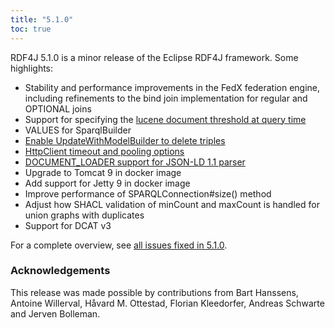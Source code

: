 ```yaml
---
title: "5.1.0"
toc: true
---
```


RDF4J 5.1.0 is a minor release of the Eclipse RDF4J framework. Some highlights:

- Stability and performance improvements in the FedX federation engine, including refinements to the bind join implementation for regular and OPTIONAL joins
- Support for specifying the [lucene document threshold at query time](https://github.com/eclipse-rdf4j/rdf4j/issues/5149)
- VALUES for SparqlBuilder
- [Enable UpdateWithModelBuilder to delete triples](https://github.com/eclipse-rdf4j/rdf4j/issues/4999)
- [HttpClient timeout and pooling options](https://github.com/eclipse-rdf4j/rdf4j/pull/5125)
- [DOCUMENT_LOADER support for JSON-LD 1.1 parser](https://github.com/eclipse-rdf4j/rdf4j/pull/5162)
- Upgrade to Tomcat 9 in docker image
- Add support for Jetty 9 in docker image
- Improve performance of SPARQLConnection#size() method
- Adjust how SHACL validation of minCount and maxCount is handled for union graphs with duplicates
- Support for DCAT v3
  

For a complete overview, see [all issues fixed in 5.1.0](https://github.com/eclipse/rdf4j/milestone/107?closed=1).

### Acknowledgements

This release was made possible by contributions from Bart Hanssens, Antoine Willerval, Håvard M. Ottestad, Florian Kleedorfer, Andreas Schwarte and Jerven Bolleman.
